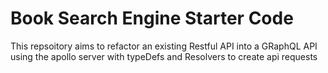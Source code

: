 # Book Search Engine Starter Code

This repsoitory aims to refactor an existing Restful API into a GRaphQL API using the apollo server with typeDefs and Resolvers to create api requests
